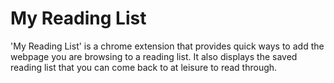 My Reading List
=============

'My Reading List' is a chrome extension that provides quick ways to add the webpage you are browsing to a reading list. It also displays the saved reading list that you can come back to at leisure to read through.
